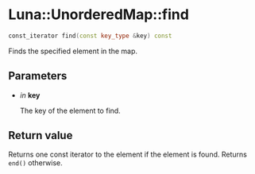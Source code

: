 # Luna::UnorderedMap::find

```c++
const_iterator find(const key_type &key) const
```

Finds the specified element in the map. 



## Parameters
* *in* **key**

    The key of the element to find. 

## Return value
Returns one const iterator to the element if the element is found. Returns `end()` otherwise. 


